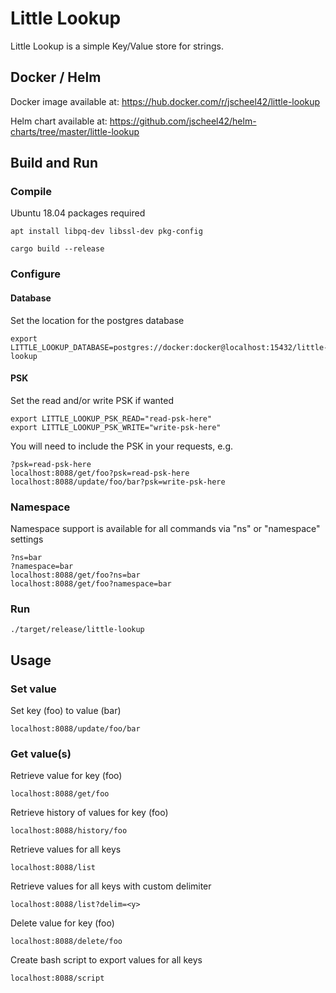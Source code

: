 # Little Lookup

Little Lookup is a simple Key/Value store for strings.

## Docker / Helm

Docker image available at: https://hub.docker.com/r/jscheel42/little-lookup

Helm chart available at: https://github.com/jscheel42/helm-charts/tree/master/little-lookup

## Build and Run

### Compile

Ubuntu 18.04 packages required
```
apt install libpq-dev libssl-dev pkg-config
```

```
cargo build --release
```

### Configure

#### Database
Set the location for the postgres database
```
export LITTLE_LOOKUP_DATABASE=postgres://docker:docker@localhost:15432/little-lookup
```

#### PSK
Set the read and/or write PSK if wanted
```
export LITTLE_LOOKUP_PSK_READ="read-psk-here"
export LITTLE_LOOKUP_PSK_WRITE="write-psk-here"
```
You will need to include the PSK in your requests, e.g.
```
?psk=read-psk-here
localhost:8088/get/foo?psk=read-psk-here
localhost:8088/update/foo/bar?psk=write-psk-here
```

### Namespace
Namespace support is available for all commands via "ns" or "namespace" settings
```
?ns=bar
?namespace=bar
localhost:8088/get/foo?ns=bar
localhost:8088/get/foo?namespace=bar
```

### Run

```
./target/release/little-lookup
```

## Usage

### Set value

Set key (foo) to value (bar)
```
localhost:8088/update/foo/bar
```

### Get value(s)

Retrieve value for key (foo)
```
localhost:8088/get/foo
```

Retrieve history of values for key (foo)
```
localhost:8088/history/foo
```

Retrieve values for all keys
```
localhost:8088/list
```

Retrieve values for all keys with custom delimiter <y>
```
localhost:8088/list?delim=<y>
```

Delete value for key (foo)
```
localhost:8088/delete/foo
```

Create bash script to export values for all keys
```
localhost:8088/script
```
